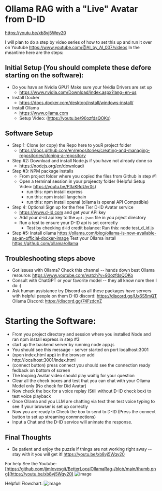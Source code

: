 # Ollama RAG with a "Live" Avatar from D-ID 

https://youtu.be/xb8vj5Wqy20

I will plan to do a step by video series of how to set this up and run it over on Youtube
https://www.youtube.com/@AI_by_AI_007/videos In the meantime here are the steps:

## Initial Setup (You should complete these defore starting on the software):
* Do you have an Nvidia GPU?  Make sure your Nvidia Drivers are set up
   * https://www.nvidia.com/Download/index.aspx?lang=en-us
* Install Docker
   * https://docs.docker.com/desktop/install/windows-install/
* Install Ollama
   * https://www.ollama.com
   * Setup Video: (https://youtu.be/90ozfdsQOKo)

## Software Setup 
* Step 1:  Clone (or copy) the Repo here to youR project folder
    * https://docs.github.com/en/repositories/creating-and-managing-repositories/cloning-a-repository
* Step #2:  Download and install Node.js if you have not already done so
    * https://nodejs.org/en/download/
* Step #3:  NPM package installs
   * From project folder where you copied the files from Github in step #1
   * Open a terminal session in your projeecty folder (Helpful Setup Video:  https://youtu.be/P3aKRdUyr0s)
        * run this: npm install express
        * run this: npm install langchain
        * run this: npm install openai (ollama is openai API Compatible)
* Step 4:  Optional Sign up for the free Tier D-ID Avatar service
    * https://www.d-id.com and get your API key
    * Add your d-id api key to the `api.json` file in you prject directory 
    * Run a test to ensure your D-ID api is set correctly
        * Test by checking d-id credit balance:  Run this:  node test_d_id.js
* Step #5:  Install ollama https://ollama.com/blog/ollama-is-now-available-as-an-official-docker-image Test your Ollama install https://github.com/ollama/ollama

## Troubleshooting steps above 
* Got issues with Ollama?  Check this channel -- hands down best Ollama resource:  https://www.youtube.com/watch?v=90ozfdsQOKo
* Consult with ChatGPT or your favorite model -- they all know nore then I do :)
* Ask human assistance try Discord as all these packages have servers with helpful people on them
        D-ID discord:  https://discord.gg/Ux6S5mQT
        Ollama Discord:  https://discord.gg/74FzdcnZ
  
# Starting the Software:
* From you project directory and session where you installed Node and ran npm install express in step #3
* start up the backend server by running node app.js
* You should see this message - server started on port localhost:3001
* (open index.html app) in the browser add http://localhost:3001/index.html
* (connect button) press connect you should see the connection ready fedback on bottom of screen
* The looping Avatar video should play waitig for your question
* Clear all the check boxes and test that you can chat with your Ollama Model only (No check for Did Avatar)
* Now check the box for a voice replay (Still without D-ID check box) to test voice playback
* Once Ollama and you LLM are chatting via text then test voice typing to see if your browser is set up correctly
* Now you are ready to Check the box to send to D-ID (Press the connect button to set up streaming conmnections)
* Input a Chat and the D-ID service will animate the response. 

## Final Thoughts
* Be patient and enjoy the puzzle if things are not working right away -- stay with it you will get it!
https://youtu.be/xb8vj5Wqy20

For help See the Youtube:  
[https://github.com/jjmlovesgit/BetterLocalOllamaRag-/blob/main/thumb.png](https://youtu.be/xb8vj5Wqy20)
![image](https://github.com/jjmlovesgit/BetterLocalOllamaRag-/assets/47751509/f02db0a0-38dd-4c40-a407-9cd211cfd97f)

Helpfull Flowchart:
![image](https://github.com/jjmlovesgit/OllamaDID/assets/47751509/ac9a52fd-06d2-49ce-bb4d-2f6d8ff204b5)



